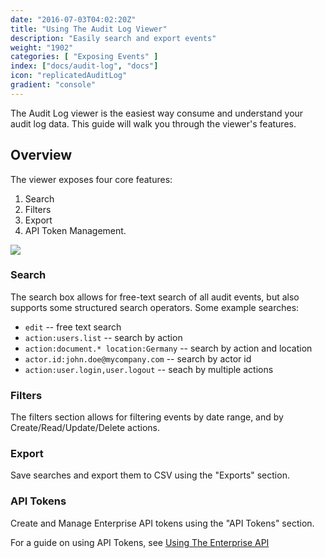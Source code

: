 ```yaml
---
date: "2016-07-03T04:02:20Z"
title: "Using The Audit Log Viewer"
description: "Easily search and export events"
weight: "1902"
categories: [ "Exposing Events" ]
index: ["docs/audit-log", "docs"]
icon: "replicatedAuditLog"
gradient: "console"
---
```


The Audit Log viewer is the easiest way consume and understand your audit log data. This guide will walk you through the viewer's features.

## Overview

The viewer exposes four core features:

1. Search
1. Filters
1. Export
1. API Token Management.

<img class="mask-img" src="/images/audit-log/viewer-top.png">

### Search

The search box allows for free-text search of all audit events, but also supports some structured search operators. Some example searches:

* `edit` -- free text search
* `action:users.list` -- search by action
* `action:document.* location:Germany` -- search by action and location
* `actor.id:john.doe@mycompany.com` -- search by actor id
* `action:user.login,user.logout`  -- seach by multiple actions

### Filters

The filters section allows for filtering events by date range, and by Create/Read/Update/Delete actions.

### Export

Save searches and export them to CSV using the "Exports" section.

### API Tokens

Create and Manage Enterprise API tokens using the "API Tokens" section.

For a guide on using API Tokens, see [Using The Enterprise API](/docs/audit-log/exposing-events/enterprise-api)

